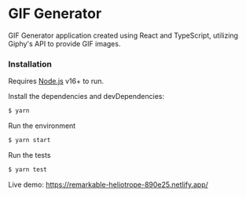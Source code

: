 # GIF Generator

GIF Generator application created using React and TypeScript, utilizing Giphy's API to provide GIF images.

### Installation

Requires [Node.js](https://nodejs.org/) v16+ to run.

Install the dependencies and devDependencies:

```sh
$ yarn
```

Run the environment

```sh
$ yarn start
```

Run the tests

```sh
$ yarn test
```

Live demo: https://remarkable-heliotrope-890e25.netlify.app/
